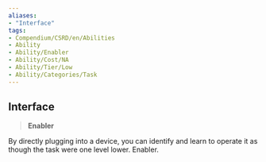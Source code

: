 ```yaml
---
aliases:
- "Interface"
tags:
- Compendium/CSRD/en/Abilities
- Ability
- Ability/Enabler
- Ability/Cost/NA
- Ability/Tier/Low
- Ability/Categories/Task
---
```


  
## Interface  
>**Enabler**
  
By directly plugging into a device, you can identify and learn to operate it as though the task were one level lower. Enabler.